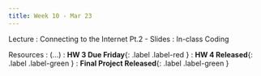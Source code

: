 ```yaml
---
title: Week 10 - Mar 23
---
```


Lecture
: Connecting to the Internet Pt.2 - Slides
  : In-class Coding

Resources
: (...)
  : **HW 3 Due Friday**{: .label .label-red }
  : **HW 4 Released**{: .label .label-green }
  : **Final Project Released**{: .label .label-green }